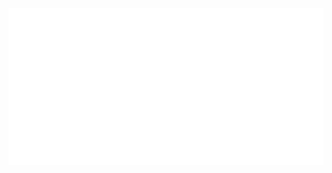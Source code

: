 ![Metrics](/metrics.classic.svg)

<!-- [![Contribution Stats](https://github-contribution-stats.vercel.app/api/?username=rubengmurray)](https://github.com/LordDashMe/github-contribution-stats/) -->

<!--
[![Contribution Stats](https://github-contribution-stats.vercel.app/api/?username=rubengmurray)](https://github.com/LordDashMe/github-contribution-stats/)
**rubengmurray/rubengmurray** is a ✨ _special_ ✨ repository because its `README.md` (this file) appears on your GitHub profile.

Here are some ideas to get you started:

- 🔭 I’m currently working on ...
- 🌱 I’m currently learning ...
- 👯 I’m looking to collaborate on ...
- 🤔 I’m looking for help with ...
- 💬 Ask me about ...
- 📫 How to reach me: ...
- 😄 Pronouns: ...
- ⚡ Fun fact: ...
-->
